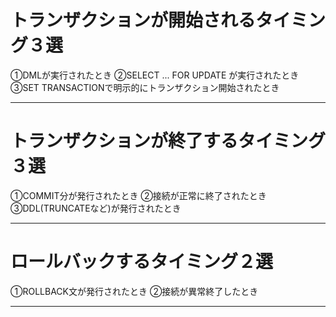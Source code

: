 # トランザクションが開始されるタイミング３選

①DMLが実行されたとき
②SELECT ... FOR UPDATE が実行されたとき
③SET TRANSACTIONで明示的にトランザクション開始されたとき

---
# トランザクションが終了するタイミング３選

①COMMIT分が発行されたとき
②接続が正常に終了されたとき
③DDL(TRUNCATEなど)が発行されたとき

---
# ロールバックするタイミング２選

①ROLLBACK文が発行されたとき
②接続が異常終了したとき

---

